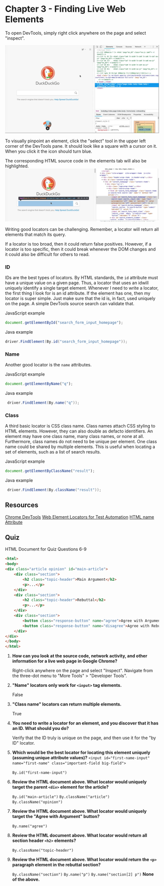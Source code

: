 # Chapter 3 - Finding Live Web Elements
To open DevTools, simply right click anywhere on the page and select "inspect".

![img.png](assets/img.png)

To visually pinpoint an element, click the "select" tool in the upper left corner of the DevTools pane.
It should look like a square with a cursor on it. When you click it the icon should turn blue.

The corresponding HTML source code in the elements tab will also be highlighted.
![img.png](assets/img2.png)

Writing good locators can be challenging. Remember, a locator will return all elements that match its query.

If a locator is too broad, then it could return false positives.
However, if a locator is too specific, then it could break whenever the DOM changes and it could also be difficult for others to read.

### ID
IDs are the best types of locators.
By HTML standards, the `id` attribute must have a unique value on a given page. Thus, a locator that uses an idwill uniquely identify a single target element.
Whenever I need to write a locator, the first thing I look for is an id attribute. If the element has one, then my locator is super simple. Just make sure that the id is, in fact, used uniquely on the page. A simple DevTools source search can validate that.

JavaScript example
````javascript
document.getElementById("search_form_input_homepage");
````
Java example
````java
driver.FindElement(By.id("search_form_input_homepage"));
````
### Name
Another good locator is the `name` attributes.

JavaScript example
````javascript
document.getElementByName("q");
````
Java example
````java
 driver.FindElement(By.name("q"));
````

### Class
A third basic locator is CSS class name.
Class names attach CSS styling to HTML elements. However, they can also double as defacto identifiers. An element may have one class name, many class names, or none at all.
Furthermore, class names do not need to be unique per element. One class name could be shared by multiple elements. This is useful when locating a set of elements, such as a list of search results.

JavaScript example
````javascript
document.getElementByClassName("result");
````
Java example
````java
 driver.FindElement(By.className("result"));
````

## Resources
[Chrome DevTools](https://developers.google.com/web/tools/chrome-devtools/)
[Web Element Locators for Test Automation](https://automationpanda.com/2019/01/15/web-element-locators-for-test-automation/)
[HTML name Attribute](https://www.w3schools.com/tags/att_name.asp)

## Quiz
HTML Document for Quiz Questions 6-9
````html
<html>
<body>
<div class="article opinion" id="main-article">
    <div class="section">
        <h2 class="topic-header">Main Argument</h2>
        <p>...</p>
    </div>
    <div class="section">
        <h2 class="topic-header">Rebuttal</h2>
        <p>...</p>
    </div>
    <div class="section">
        <button class="response-button" name="agree">Agree with Argument</button>
        <button class="response-button" name="disagree">Agree with Rebuttal</button>
    </div>
</div>
</body>
</html>

````

1. **How can you look at the source code, network activity, and other information for a live web page in Google Chrome?**

   Right-click anywhere on the page and select "Inspect".
   Navigate from the three-dot menu to "More Tools" > "Developer Tools".

2. **"Name" locators only work for `<input>` tag elements.**

    False

3. **"Class name" locators can return multiple elements.**

    True

4. **You need to write a locator for an element, and you discover that it has an ID. What should you do?**

   Verify that the ID truly is unique on the page, and then use it for the "by ID" locator.

5. **Which would be the best locator for locating this element uniquely (assuming unique attribute values)?** 
    `<input id="first-name-input" name="first-name" class="important-field big-field">`

   `By.id("first-name-input")`

6. **Review the HTML document above. What locator would uniquely target the parent `<div>` element for the article?**

   `By.id("main-article")`
   `By.className("article")`
   `By.className("opinion")`

7. **Review the HTML document above. What locator would uniquely target the "Agree with Argument" button?**
    
    `By.name("agree")`

8. **Review the HTML document above. What locator would return all section header `<h2>` elements?**

   `By.className("topic-header")`

9. **Review the HTML document above. What locator would return the `<p>` paragraph element in the rebuttal section?**

   `By.className("section")`
   `By.name("p")`
   `By.name("section[2] p")`
   **None of the above.**




    